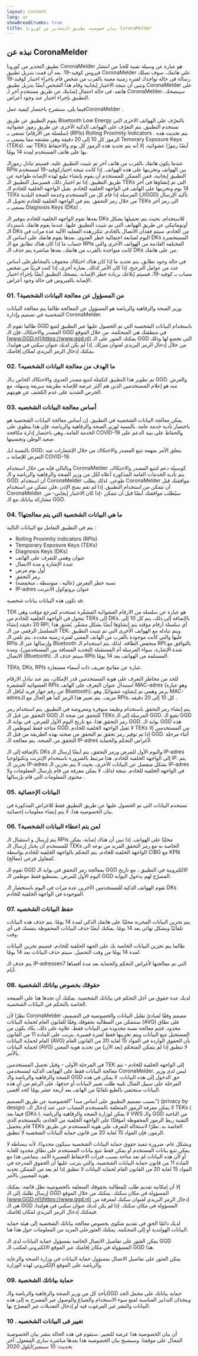 ```yaml
---
layout: content
lang: ar
showBreadCrumbs: true
title: بيان خصوصيه تطبيق التحذير من كورونا CoronaMelder
---
```


## نبذه عن CoronaMelder

تطبيق التحذير من كورونا  CoronaMelder هو عبارة عن وسيلة تقنية للحدّ من انتشار فيروس كوفيد-19. بعد أن قمت بتنزيل تطبيق CoronaMelder على هاتفك، سوف تصلك رسالة فى حالة تواجدك لفتره زمنية معينة بالقرب من شخص قام بإجراء اختبار كوفيد-19 وتبين أن نتيجة الاختبار إيجابية وقام هذا الشخص أيضًا بتنزيل تطبيق CoronaMelder على هاتفه. فى حالة احتمال إصابتك عن طريق مستخدم آخر لـ CoronaMelder، سينصحك التطبيق بإجراء اختبار عند وجود أعراض. 

فيما يلى، سنشرح باختصار كيفية عملCoronaMelder .

يقوم التطبيق عن طريق Bluetooth Low Energy بالتعرّف على الهواتف الاخرى التي  تستخدم التطبيق. يتم التعرّف على الهواتف الذكية الأخرى عن طريق رموز عشوائية (سلسلة من الأرقام) تسمى بـ (RPIs) Rolling Proximity Indicators . يتم تحديث هذه الرموز كل 10 إلى 20 دقيقة وهي مشتقة مما يسمى بـ Temorary Exposure Keys (TEKs). تعد TEKs أيضًا رموزًا عشوائية، إلا أنه يتم تجديد هذه الرموز كل يوم والاحتفاظ  بها على هاتف المستخدم لمدة 14 يومًا. 

عندما يكون هاتفك بالقرب من هاتف آخر تم تثبيت التطبيق عليه، فسيتم تبادل رموزالـ RPIs بين الهواتف وتخزينها على هذه الهواتف. إذا كانت نتيجة اختباركوفيد-19 لمستخدم التطبيق إيجابية،  فمن الممكن  للمستخدم أن يقوم بإنشاء تبليغ لهذه الإصابة طواعية عن طريق التطبيق. إذا تم اختيار ذلك، فسيرسل التطبيق الـ TEKs التى تم إنشاؤها فى آخر 14 يوم  وتخزينها على الهاتف في الواجهة الخلفية للخادم. تقبل الواجهة الخلفية للخادم الـ TEKs المرسلة إذا قام كل من المستخدم وخدمة الصحة البلدية (الـGGD) تأكيد الإرسال من خلال رمز التحقق. يتم في الواجهة الخلفية للخادم تحويل الـ TEKs الى رمز آخر يسمى بـ  Diagnosis Keys (DKs) .

بعدها تقوم الواجهة الخلفية للخادم بتوفير الـ DKs للاستخدام، بحيث يتم تحميلها بشكل أوتوماتيكي عن طريق الهواتف التى تم تثبيت التطبيق عليها. عندما يقوم هاتفك باسترداد الـ DKs من الخادم، سيتم فقدان الاتصال بالخادم. تتكررهذه العمليه الآلية عدة مرات فى اليوم لمتابعة احتمالية خطر العدوى. بعدها يقوم هاتفك على أساس الـ DKs المستحضرة حساب ما إذا كان هناك تطابق مع الـ RPIs المختلفه القادمة من الهواتف الأخرى والتي كانت متواجدة بالقرب من هاتفك. بعدها مباشرة يتم حذف الـ DKs من على هاتفك.

في حالة وجود تطابق، يتم تحديد ما إذا كان هناك احتكاك محفوف بالمخاطرعلى أساس عدد من عوامل الترجيح. إذا كان الأمر كذلك, بعبارة أخرى، إذا كنت قريبًا من شخص مصاب بـ كوفيد-19، فسيتم إبلاغك بزيادة خطر الإصابة. ينصحك التطبيق أيضًا بإجراء اختبار الإصابة بالفيروس في حالة وجود أعراض. 

### 01. من المسؤول عن معالجة البيانات الشخصية؟
وزير الصحة والرفاهية والرياضة هو المسؤول عن المعالجة طالما يتم معالجة البيانات الشخصية في تصميم وإدارة CoronaMelder.

طالما  تقوم الـ GGD باستخدام البيانات الشخصية التي تم الحصول عليها عبر التطبيق لتتبع المصدر والاحتكاك، فإن الـ GGD في منطقتك هي المتحكمة. من خلال الموقع [www.GGD.nl](https://www.ggd.nl) يمكنك العثور على الـ GGD التي تخضع لها وذلك من خلال إدخال الرمز البريدي لعنوان منزلك. إذا لم يكن لديك عنوان سكني في هولندا، يمكنك إدخال الرمز البريدي لمكان إقامتك.

### 02.	 ما الهدف من معالجة البيانات الشخصيه؟
تم تطوير هذا التطبيق كتكملة لتتبع مصدر العدوى والاحتكاك الخاص بـالـ GGD. والغرض منه هو إعلام المستخدمين الذين هم أكثر عرضة للإصابة بطريقة سريعة وسهلة، مع الحرص الشديد على عدم  الكشف عن هويتهم.

### 03.	 أساس معالجة البيانات الشخصيه
يمكن معالجة البيانات الشخصية في التطبيق. إن أساس معالجة البيانات الشخصية هو باختصار تأدية خدمة عامة. بالنسبة لوزير الصحة والرفاهية والرياضة، فإن هذا ينطوي على الخدمة العامة، وهي باختصار إدارة مكافحة COVID-19 والحفاظ على بنية الدعم على صعيد الوطن وتحسينها.

بالنسبة لـلـ GGD، يتعلق الأمر بمهمة تتبع المصدر والاحتكاك من خلال الإشعارات عند التعرض للإصابة بـ COVID-19.

وبالتالي فإنه من خلال استخدام CoronaMelder كوسيلة دعم لتتبع المصدر والاحتكاك، يتم تأدية الخدمات العامة المذكورة أعلاه لكل من وزير الصحة والرفاهية والرياضة و الـ GGD.
أن استخدام CoronaMelder  طوعي. لذلك يطلب CoronaMelder موافقتك قبل أن تتمكن من استخدام التطبيق. إذا لم تقم بمنح الإذن ،فلن تتمكن من استخدام CoronaMelder. سيُطلب موافقتك أيضًا قبل أن تتمكن -إذا كان الاختبار إيجابي- من مشاركة بياناتك مع الـ GGD.

### 04.	 ما هي البيانات الشخصية التي يتم معالجتها؟
يتم في التطبيق التعامل مع البيانات التالية :

* Rolling Proximity indicators (RPIs)
* Temporary Exposure Keys (TEKs)
* Diagnosis Keys (DKs)
* عنوان وهمى للتعرف على الهاتف
* شدة الإشارة و مدة الاتصال
* أول يوم مرض
* رمز التحقق 
* نسبة خطر التعرض (عالية ، متوسطة ، منخفضة)
* IP-adres عنوان بروتوكول الانترنت 

قد تكون هذه البيانات بيانات شخصية.

TEK هو عبارة عن سلسله من الارقام العشوائية المشفّرة تستخدم كمرجع مؤقت وهى تتحول في الواجهة الخلفية للخادم من TEKs إلى DKs. بالإضافة إلى ذلك، يتم كل 10 إلى 20 دقيقة إنشاء RPI, أي سلسلة أرقام مؤقته يتم إنشاؤها أيضًا بشكل مشفّر. يُشتق هذا التسلسل الرقمي من الـ TEK، ويتم تبادله مع الهواتف الأخرى التي تم تثبيت التطبيق عليها والتي كانت موجودة بالقرب من الهاتف المعني لفترة زمنية محددة. يتم تلقي الـ RPIs وإرسالها عبر الـ Bluetooth منخفض الطاقة. لذلك يتم استخدام الـ RPI بالتوافق مع شدة الإشارة، سواء المرسلة أم المستقبلة (لتحديد المسافة بين المستخدمين)، ومدة الاتصال (Bluetooth). سيتم حذف الـ RPIs المستلمة من الهواتف بعد 14 يومًا.

TEKs, DKs, RPIs عبارة عن مفاتيح تعريف ذات أسماء مستعارة.

للحد من مخاطر التعرف على هوية المستخدمين قدر الإمكان، يتم عند تبادل الارقام العشوائية المشفرة RPIs استبدال عنوان التعرف على الهاتف MAC-adres (وهو عبارة عن رقم جهاز فريد لناقل الـ Bluetooth)، برمز وهمي تم إنشاؤه عشوائيًا, وهو  MAC-adresمزيف. يتم تغيير هذا الرمز كما هو الحال مع الـ RPIs، كل 10 إلى 20 دقيقه .

يتم إنشاء رمز التحقق باستخدام وظيفة متوفرة ومعروضة في التطبيق. يتم استخدام رمز التحقق من قبل الـ GGD للتحقق من صحة الـ TEKs المرسلة إلى الـ GGD. تضع الـ GGD رمز التحقق هذا، مع تاريخ اليوم الأول للمرض، في بوابة الـ GGD. بوابة الـ GGD هذه متاحة فقط لموظفي الـ GGD. لا تقبل الواجهة الخلفية للخادم TEKs من المستخدمين إلا إذا تم توفير رمز تحقق تم التحقق من صحته بهذه الطريقة من قبل الـ GGD. أثناء مرحلة التحقق من الصحة، يتم معالجة الـ IP-adres  لأغراض التحكم والحماية.

بالإضافة إلى الـ DKs واليوم الأول للمرض ورمز التحقق، يتم أيضًا إرسال الـ IP-adres إلى الواجهة الخلفية للخادم. هذا مرتبط بالضرورة باستخدام الإنترنت وتكنولوجيا IP. يتم تخزين الـ IP-adres بشكل منفصل عن البيانات الأخرى، بحيث لا يتم تخزين الـ IP-adres في الواجهة الخلفية للخادم. نتيجة لذلك، لا يمكن معرفة من قام بإرسال المعلومات ولا محتوى المعلومات التي قام بإرسالها . 

### 05.	 البيانات الإحصائية
تستخدم البيانات التى تم الحصول عليها عن طريق التطبيق فقط للاغراض المذكورة في بيان الخصوصية هذا. لا يتم إنشاء معلومات إحصائية.

### 06.	 لمن يتم اعطاء البيانات الشخصية؟
يتم إرسال و استقبال الـ RPIs محليًا على الهواتف. إذا تبين أن هناك إصابة، يمكن للمستخدم أن يختار إرسال الـ TEKs الخاصة به مع رمز التحقق الفريد من نوعه الى  الواجهة الخلفية للخادم. يتم التحكم بالواجهة الخلفية للخادم بواسطة CIBG مع KPN كمقاول فرعي (معالج).

تقوم الـ GGD بمعالجة رمز التحقق في بوابة الـ GGD الالكترونية في التطبيق ، مع تاريخ اليوم الأول للمرض. يستطيع فقط موظفي الـ GGD المصرّح لهم بدخول البوابة.

تقوم الهواتف الذكية للمستخدمين الآخرين عدة مرات في اليوم باستحضار الـ DKs  الموجودة في الواجهة الخلفية للخادم.

### 07.	 حفظ البيانات الشخصيه
يتم تخزين البيانات المخزنة محليًا على هاتفك الذكي لمدة 14 يومًا. يتم حذف هذه البيانات تلقائيًا وبشكل نهائي بعد 14 يومًا. يمكنك أيضًا حذف البيانات المحفوظة بنفسك في أي وقت.

طالما يتم تخزين البيانات الخاصة بك على الجهة الحلفية للخادم، فسيتم تخزين البيانات لمدة 14 يومًا من وقت التحميل. سيتم حذف البيانات بعد 14 يومًا.

يتم حذف الـ  IP-adressenالتي تم معالجتها لأغراض التحكم والحماية بعد مدة أقصاها 7 أيام.

### 08.	 حقوقك بخصوص بياناتك الشخصية
 لديك عدة حقوق من أجل التحكم في بياناتك الشخصية. يمكنك أن تجدها هنا على الصفحه الخاصة بالتحكم في البيانات الشخصية.

نظرًا لأن CoronaMelder مصمم وفقًا لمبادئ تقليل البيانات والخصوصية في التصميم، ستتمكن من المطالبة بحقوقك وفقًا للقانون العام لحماية البيانات (AVG) على نطاق محدود. فتتم معالجة نسبة محدودة من البيانات فقط. علاوة على ذلك، يكاد يكون من المستحيل تتبع البيانات ويتم تخزينها فقط لفترة قصيرة. يترتب على المادة 11 من القانون العام لحماية البيانات (AVG) بأن الحقوق الواردة في المواد 15 لغاية 20 من القانون العام لحماية البيانات (AVG) لا تنطبق إذا لم يتمكن المتحكم (بعد الآن) من تحديد هوية المعني بالأمر.

في المرحلة الأولى - وقبل تحميل المستخدمين TEK إلى الواجهة الخلفية للخادم - تتم معالجة البيانات فقط على الهواتف الذكية لمستخدمي CoronaMelder. ليس لدى وزير الصحة والرفاهية والرياضة والـ GGD حق الدخول إلى هذه البيانات. لا يمكن في هذه المرحلة على سبيل المثال تلبية طلب تغيير البيانات أو حذفها، على الرغم من أن هذه البيانات ستختفي بالطبع تلقائيًا من الهاتف بعد أربعة عشر يومًا كحد أقصى.
 
بسبب تصميم التطبيق على أساس مبدأ "الخصوصية عن طريق التصميم")   (privacy by design) ،لا يمكن معرفة الرموز المتعلقة بالمستخدم المصاب  حتى عند إدخال الـ TEKs ( فيما بعد (DKs (. لا يمكن لوزارة الصحه والرفاهية والرياضة VWS والـ GGD من الناحية التقنية ربط الرموز المحفوظة (مؤقتًا) على الواجهة الخلفية من الخادم، بالمستخدم الذي قام بتحميل TEKs الخاصة به. نظرًا لاستحالة التعرف على هوية المستخدم عن طريق الرموز، فإن  المواد 15 لغاية 20 من قانون حماية البيانات الشخصية لا تنطبق.

وبشكل عام، ضرورة تنفيذ حقوق حماية البيانات الشخصية سيكون محدودًا، لأنه ببساطة لا يمكن تتبع بيانات المستخدم أو يمكن فقط تتبع بيانات المستخدم على نطاق محدود للغاية أو لأن هذه البيانات لم تعد متاحة بسبب فترات الاحتفاظ القصيرة الأمد. يتماشى هذا مع المادة 11 من قانون حماية البيانات الشخصية، والتي يترتب عليها أن الحقوق المدرجة في المواد 15 لغاية 20 من القانون العام لحماية البيانات لا تنطبق إذا لم يعد من الممكن تحديد هوية المعنيين بالأمر.

إلا أن إمكانية تقديم طلب للمطالبة بحقوقك المتعلقة بالخصوصية تظل قائمة. يمكنك إرسال طلبك إلى الـ GGD المسؤولة في مكان سكنك. يمكنك من خلال الموقع [www.GGD.nl](https://www.ggd.nl) إدخال الرمز البريدي لعنوان سكنك لمعرفة من هي الـ GGD المسؤولة في مكان سكنك. إذا لم يكن لديك عنوان سكني في هولندا، فيمكنك إدخال الرمز البريدي لمكان إقامتك.

لديك دائمًا الحق في تقديم شكوى بخصوص معالجة بياناتك الشخصية إلى هيئة حماية البيانات الهولندية أو إلى المحكمة. يمكنك العثورعلى المزيد من المعلومات حول هذا هنا.

يمكن العثور على تفاصيل الاتصال الخاصة بمسؤول حماية البيانات لدى الـ GGD المسؤولة في مكان إقامتك عبر الموقع الالكتروني  لمكتب الـ GGD هذا.

يمكن العثور على تفاصيل الاتصال بمسؤول حماية البيانات في وزارة الصحة والرعاية والرياضة على الموقع الإلكتروني لهذه الوزارة.

### 09.	 حماية بياناتك الشخصية
يأخذ كل من وزير الصحة والرفاهية والرياضة والـGGD  حماية بياناتك على محمل الجد ويتخذان التدابير المناسبة لمنع سوء الاستخدام والضياع  والوصول غير المصرح به إلى هذه البيانات والنشر غير المرغوب فيه أو إدخال التعديلات غير المصرّح بها.

### 10 .	 تغيير فى البيانات الشخصيه 
أن بيان الخصوصية هذا عرضة للتغيير. سنقوم في هذه الحالة بنشر بيان الخصوصية المعدّل على موقعنا، وسيصبح بيان الخصوصية هذا بعدها مباشرة ساري المفعول. آخر تحديث: 10 سبتمبر/أيلول 2020

